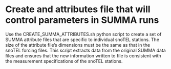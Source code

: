 # Create and attributes file that will control parameters in SUMMA runs 
Use the CREATE_SUMMA_ATTRIBUTES.sh python script to create a set of SUMMA attribute files that are specific to individual snoTEL stations. The size of the attribute file’s dimensions must be the same as that in the snoTEL forcing files. This script extracts data from the original SUMMA data files and ensures that the new information written to file is consistent with the measurement specifications of the snoTEL stations.
